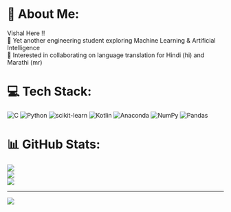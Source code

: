 # 💫 About Me:
Vishal Here !!<br>🔭 Yet another engineering student exploring Machine Learning & Artificial Intelligence<br>👯 Interested in collaborating on language translation for Hindi (hi) and Marathi (mr)<br>


# 💻 Tech Stack:
![C](https://img.shields.io/badge/c-%2300599C.svg?style=for-the-badge&logo=c&logoColor=white) ![Python](https://img.shields.io/badge/python-3670A0?style=for-the-badge&logo=python&logoColor=ffdd54) ![scikit-learn](https://img.shields.io/badge/scikit--learn-%23F7931E.svg?style=for-the-badge&logo=scikit-learn&logoColor=white) ![Kotlin](https://img.shields.io/badge/kotlin-%237F52FF.svg?style=for-the-badge&logo=kotlin&logoColor=white) ![Anaconda](https://img.shields.io/badge/Anaconda-%2344A833.svg?style=for-the-badge&logo=anaconda&logoColor=white) ![NumPy](https://img.shields.io/badge/numpy-%23013243.svg?style=for-the-badge&logo=numpy&logoColor=white) ![Pandas](https://img.shields.io/badge/pandas-%23150458.svg?style=for-the-badge&logo=pandas&logoColor=white)
# 📊 GitHub Stats:
![](https://github-readme-stats.vercel.app/api?username=viraaajas&theme=buefy&hide_border=false&include_all_commits=true&count_private=false)<br/>
![](https://github-readme-streak-stats.herokuapp.com/?user=viraaajas&theme=buefy&hide_border=false)<br/>
![](https://github-readme-stats.vercel.app/api/top-langs/?username=viraaajas&theme=buefy&hide_border=false&include_all_commits=true&count_private=false&layout=compact)

---
[![](https://visitcount.itsvg.in/api?id=viraaajas&icon=0&color=12)](https://visitcount.itsvg.in)
